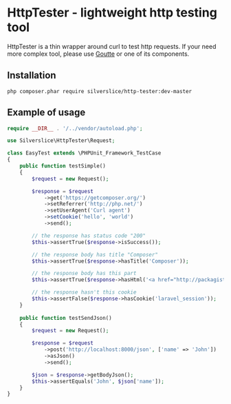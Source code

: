 # HttpTester - lightweight http testing tool

HttpTester is a thin wrapper around curl to test http requests. If your need more complex tool, please use
[Goutte](https://github.com/FriendsOfPHP/Goutte) or one of its components.


## Installation

`php composer.phar require silverslice/http-tester:dev-master`

## Example of usage
```php
require __DIR__ . '/../vendor/autoload.php';

use Silverslice\HttpTester\Request;

class EasyTest extends \PHPUnit_Framework_TestCase
{
    public function testSimple()
    {
        $request = new Request();

        $response = $request
            ->get('https://getcomposer.org/')
            ->setReferrer('http://php.net/')
            ->setUserAgent('Curl agent')
            ->setCookie('hello', 'world')
            ->send();

        // the response has status code "200"
        $this->assertTrue($response->isSuccess());

        // the response body has title "Composer"
        $this->assertTrue($response->hasTitle('Composer'));

        // the response body has this part
        $this->assertTrue($response->hasHtml('<a href="http://packagist.org/">Browse Packages</a>'));

        // the response hasn't this cookie
        $this->assertFalse($response->hasCookie('laravel_session'));
    }
    
    public function testSendJson()
    {
        $request = new Request();

        $response = $request
            ->post('http://localhost:8000/json', ['name' => 'John'])
            ->asJson()
            ->send();

        $json = $response->getBodyJson();
        $this->assertEquals('John', $json['name']);
    }
}
```
